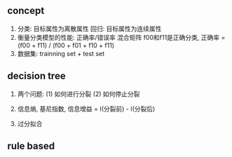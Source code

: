 ## concept

1. 分类: 目标属性为离散属性  回归: 目标属性为连续属性
2. 衡量分类模型的性能: 正确率/错误率  混合矩阵  f00和f11是正确分类, 正确率 = (f00 + f11) / (f00 + f01 + f10 + f11)
3. 数据集: trainning set + test set

## decision tree

1. 两个问题: 
    (1) 如何进行分裂
    (2) 如何停止分裂
    
2. 信息熵, 基尼指数, 信息增益 = I(分裂前) - I(分裂后)

3. 过分拟合


## rule based